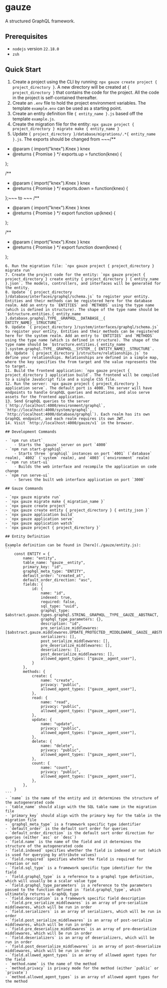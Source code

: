 # gauze

A structured GraphQL framework.

## Prerequisites

- `nodejs` version `22.18.0`
- `zsh`

## Quick Start

1. Create a project using the CLI by running: `npx gauze create project { project_directory }`. A new directory will be created at `{ project_directory }` that contains the code for the project. All the code in the project is self-contained thereafter.
2. Create an `.env` file to hold the project environment variables. The template `example.env` can be used as a starting point.
3. Create an entity definition file `{ entity_name }.js` based off the template `example.js`.
4. Create the migration file for the entity: `npx gauze project { project_directory } migrate make { entity_name }`
5. Update `{ project_directory }/database/migrations/.*{ entity_name }.js`. The exports should be changed from ~~~/**
 * @param { import("knex").Knex } knex
 * @returns { Promise<void> }
 */
exports.up = function(knex) {

};

/**
 * @param { import("knex").Knex } knex
 * @returns { Promise<void> }
 */
exports.down = function(knex) {

};~~~ to ~~~
/**
 * @param { import("knex").Knex } knex
 * @returns { Promise<void> }
 */
export function up(knex) {

};

/**
 * @param { import("knex").Knex } knex
 * @returns { Promise<void> }
 */
export function down(knex) {

};
~~~ because the project uses ES6 modules.
6. Run the migration file: `npx gauze project { project_directory } migrate run`
7. Create the project code for the entity: `npx gauze project { project_directory } create entity { project_directory } { entity_name }.json`. The models, controllers, and interfaces will be generated for the entity.
8. Update `{ project_directory }/database/interfaces/graphql/schema.js` to register your entity. Entities and their methods can be registered here for the database realm. Add an entry to `ENTITIES` and `METHODS` using the type name (which is defined in structure). The shape of the type name should be `$structure.entities.{ entity_name }.database.graphql.TYPE__GRAPHQL__DATABASE__{ ENTITY_NAME}__STRUCTURE`.
9. Update `{ project_directory }/system/interfaces/graphql/schema.js` to register your entity. Entities and their methods can be registered here for the system realm. Add an entry to `ENTITIES` and `METHODS` using the type name (which is defined in structure). The shape of the type name should be `$structure.entities.{ entity_name }.system.graphql.TYPE__GRAPHQL__SYSTEM__{ ENTITY_NAME}__STRUCTURE`.
10. Update `{ project_directory }/structure/relationships.js` to define your relationships. Relationships are defined in a simple map, where the key specifies the from target and the value represents the to target. 
11. Build the frontend application: `npx gauze project { project_directory } application build`. The frontend will be compiled to a single JavaScript file and a single CSS file. 
12. Run the server: `npx gauze project { project_directory } application serve`. The default port is 4000. The server will have endpoints to handle GraphQL queries and mutations, and also serve assets for the frontend application.
13. Send GraphQL queries to the server (`http://localhost:4000/environment/graphql`, `http://localhost:4000/system/graphql`, `http://localhost:4000/database/graphql`). Each realm has its own GraphQL endpoint, and each realm requires its own JWT. 
14. Visit `http://localhost:4000/gauze/v1` in the browser. 

## Development Commands

- `npm run start`
	- Starts the `gauze` server on port `4000`
- `npm run start-graphiql`
	- Starts three `graphiql` instances on port `4001` (`database` realm), `4002` (`system` realm), and `4003` (`environment` realm)
- `npm run start-ui`
	- Builds the web interface and recompile the application on code change
- `npm run serve-ui`
	- Serves the built web interface application on port `3000`

## Gauze Commands

- `npx gauze migrate run`
- `npx gauze migrate make { migration_name }`
- `npx gauze create project`
- `npx gauze create entity { project_directory } { entity_json }`
- `npx gauze application build`
- `npx gauze application serve`
- `npx gauze application watch`
- `npx gauze project { project_directory }`

## Entity Definition

Example definition can be found in [here](./gauze/entity.js):
```
    const ENTITY = {
        name: "entity",
        table_name: "gauze__entity",
        primary_key: "id",
        graphql_meta_type: "ENTITY",
        default_order: "created_at",
        default_order_direction: "asc",
        fields: {
            id: {
                name: "id",
                indexed: true,
                required: false,
                sql_type: "uuid",
                graphql_type: $abstract.gauze.types.graphql.STRING__GRAPHQL__TYPE__GAUZE__ABSTRACT,
				graphql_type_parameters: {},
                description: "id",
                pre_serialize_middlewares: [$abstract.gauze.middlewares.UPDATE_PROTECTED__MIDDLEWARE__GAUZE__ABSTRACT("id")],
                serializers: [],
                post_serialize_middlewares: [],
                pre_deserialize_middlewares: [],
                deserializers: [],
                post_deserialize_middlewares: [],
                allowed_agent_types: ["gauze__agent_user"],
            }
		},
        methods: {
            create: {
                name: "create",
                privacy: "public",
                allowed_agent_types: ["gauze__agent_user"],
            },
            read: {
                name: "read",
                privacy: "public",
                allowed_agent_types: ["gauze__agent_user"],
            },
            update: {
                name: "update",
                privacy: "public",
                allowed_agent_types: ["gauze__agent_user"],
            },
            delete: {
                name: "delete",
                privacy: "public",
                allowed_agent_types: ["gauze__agent_user"],
            },
            count: {
                name: "count",
                privacy: "public",
                allowed_agent_types: ["gauze__agent_user"],
            },
        },
    }
```
- `name` is the name of the entity and it determines the structure of the autogenerated code
- `table_name` should align with the SQL table name in the migration file
- `primary_key` should align with the primary key for the table in the migration file
- `graphql_meta_type` is a framework specific type identifier
- `default_order` is the default sort order for queries
- `default_order_direction` is the default sort order direction for queries (either `asc` or `desc`)
- `field.name` is the name of the field and it determines the structure of the autogenerated code
- `field.indexed` specifies whether the field is indexed or not (which is used for querying by attribute values)
- `field.required` specifies whether the field is required for creation or not
- `field.sql_type` is a framework specific type identifier for the field
- `field.graphql_type` is a reference to a graphql type definition, which will usually be a scalar value type
- `field.graphql_type_parameters` is a reference to the parameters passed to the function defined in `field.graphql_type`, which ultimately returns a GraphQL type
- `field.description` is a framework specific field description
- `field.pre_serialize_middlewares` is an array of pre-serialize middlewares, which will be run in order
- `field.serializers` is an array of serializers, which will be run in order
- `field.post_serialize_middlewares` is an array of post-serialize middlewares, which will be run in order
- `field.pre_deserialize_middlewares` is an array of pre-deserialize middlewares, which will be run in order
- `field.deserializers` is an array of deserializers, which will be run in order
- `field.post_deserialize_middlewares` is an array of post-deserialize middlewares, which will be run in order
- `field.allowed_agent_types` is an array of allowed agent types for the field
- `method.name` is the name of the method
- `method.privacy` is privacy mode for the method (either `public` or `private`)
- `method.allowed_agent_types` is an array of allowed agent types for the method

